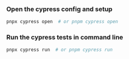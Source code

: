 
### Open the cypress config and setup
```bash
pnpx cypress open  # or pnpm cypress open
```

### Run the cypress tests in command line
```bash
pnpx cypress run  # or pnpm cypress run
```

